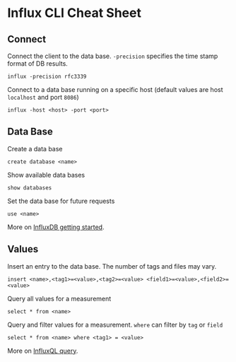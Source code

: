# Influx CLI Cheat Sheet

## Connect
Connect the client to the data base. `-precision` specifies the time stamp format of DB results.

    influx -precision rfc3339

Connect to a data base running on a specific host (default values are host `localhost` and port `8086`)

    influx -host <host> -port <port>

## Data Base
Create a data base

    create database <name>

Show available data bases

    show databases

Set the data base for future requests

    use <name>

More on [InfluxDB getting started](https://docs.influxdata.com/influxdb/v1.4/introduction/getting_started/).

## Values
Insert an entry to the data base. The number of tags and files may vary.

    insert <name>,<tag1>=<value>,<tag2>=<value> <field1>=<value>,<field2>=<value>

Query all values for a measurement

    select * from <name>

Query and filter values for a measurement. `where` can filter by `tag` or `field`

    select * from <name> where <tag1> = <value>

More on [InfluxQL query](https://docs.influxdata.com/influxdb/v1.4/tools/api/#query).
